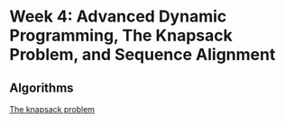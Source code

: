 # Week 4: Advanced Dynamic Programming, The Knapsack Problem, and Sequence Alignment

## Algorithms

[The knapsack problem](./knapsack_problem/knapsack.py)
